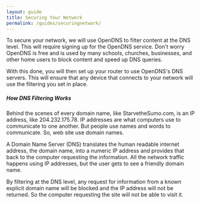 ```yaml
---
layout: guide
title: Securing Your Network
permalink: /guides/securingnetwork/
---
```


To secure your network, we will use OpenDNS to filter content at the DNS level. This will require signing up for the OpenDNS service. Don't worry OpenDNS is free and is used by many schools, churches, businesses, and other home users to block content and speed up DNS queries.

With this done, you will then set up your router to use OpenDNS's DNS servers. This will ensure that any device that connects to your network will use the filtering you set in place.

<div class="tip">
  <h5>How DNS Filtering Works</h5>
  <p>Behind the scenes of every domain name, like StarvetheSumo.com, is an IP address, like 204.232.175.78. IP addresses are what computers use to communicate to one another. But people use names and words to communicate. So, web site use domain names.</p>
  <p>A Domain Name Server (DNS) translates the human readable internet address, the domain name, into a numeric IP address and provides that back to the computer requesting the information. All the network traffic happens using IP addresses, but the user gets to see a friendly domain name.</p>
  <p>By filtering at the DNS level, any request for information from a known explicit domain name will be blocked and the IP address will not be returned. So the computer requesting the site will not be able to visit it.</p>
</div>
